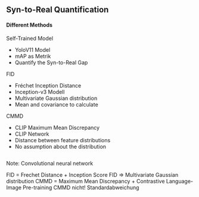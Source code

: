 ## Syn-to-Real Quantification

#### Different Methods

<div class="container">
    <div class="column self-trained">
        <div class="header self-trained">Self-Trained Model</div>
        <ul>
        <li>YoloV11 Model</li>
        <li>mAP as Metrik</li>
        <!-- <li>Diff: Before vs. After</li> -->
        <li>Quantify the Syn-to-Real Gap</li>
        </ul>
    </div>
    <div class="column fid">
        <div class="header fid">FID</div>
        <ul>
        <li>Fréchet Inception Distance</li>
        <li>Inception-v3 Modell</li>
        <li>Multivariate Gaussian distribution</li>
        <li>Mean and covariance to calculate</li>
        </ul>
    </div>
    <div class="column cmmd">
        <div class="header cmmd">CMMD</div>
        <ul>
        <li>CLIP Maximum Mean Discrepancy</li>
        <li>CLIP Network</li>
        <li>Distance between feature distributions</li>
        <li>No assumption about the distribution</li>
        </ul>
    </div>
</div>

Note:
Convolutional neural network

FID = Frechet Distance + Inception Score
FID => Multivariate Gaussian distribution
CMMD = Maximum Mean Discrepancy + Contrastive Language-Image Pre-training
CMMD nicht! Standardabweichung

<style>
    .fid-formular, .cmmd-formular {
       font-size: 22px;
       margin-top: 50px;
    }
</style>
